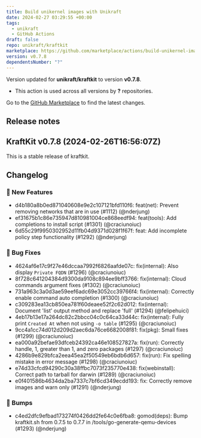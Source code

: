 ```yaml
---
title: Build unikernel images with Unikraft
date: 2024-02-27 03:29:55 +00:00
tags:
  - unikraft
  - GitHub Actions
draft: false
repo: unikraft/kraftkit
marketplace: https://github.com/marketplace/actions/build-unikernel-images-with-unikraft
version: v0.7.8
dependentsNumber: "?"
---
```



Version updated for **unikraft/kraftkit** to version **v0.7.8**.
- This action is used across all versions by **?** repositories.

Go to the [GitHub Marketplace](https://github.com/marketplace/actions/build-unikernel-images-with-unikraft) to find the latest changes.

## Release notes

## KraftKit v0.7.8 (2024-02-26T16:56:07Z)

This is a stable release of kraftkit.

## Changelog
### 🚀 New Features
* d4b180a8b0ed871040608e9e2c107121bfd110f6: feat(net): Prevent removing networks that are in use (#1112) (@nderjung)
* ef31675b1c86e735947d810981004ce868eedf94: feat(tools): Add completions to install script (#1301) (@craciunoiuc)
* 6d55c29f9950302952d11fb04d9371d028f1f67f: feat: Add incomplete policy step functionality (#1292) (@nderjung)
### 🐛 Bug Fixes
* 4624af6e17c9f27e46dccaa7992f6826aafde07c: fix(internal): Also display `Private FQDN` (#1296) (@craciunoiuc)
* 8f728c641204384d9300da9108c894ee9bff3766: fix(internal): Cloud commands argument fixes (#1302) (@craciunoiuc)
* 731a963c3a0d3ae59eef6adc69e3052cc39766f4: fix(internal): Correctly enable command auto completion (#1300) (@craciunoiuc)
* c309283ea13cb850ea781f60deaee52f2c62d012: fix(internal): Document 'list' output method and replace 'full' (#1294) (@felipehuici)
* 4eb17b13e17a264dc82c2bbcc04c0c64ca33d44c: fix(internal): Fully print `Created At` when not using `-o table` (#1295) (@craciunoiuc)
* 9cc4a1cc74d012d209d2aec6da76ce6682008f81: fix(pkg): Small fixes (#1299) (@craciunoiuc)
* ea000a92befae93dfceb24392ca46e108527827a: fix(run): Correctly handle, 1, greater than 1, and zero packages (#1297) (@craciunoiuc)
* 4286b9e829bfca2eea45ea2f50549eb6bdb6d657: fix(run): Fix spelling mistake in error message (#1298) (@craciunoiuc)
* e74d33cfcd94290c30a38ffbc7073f235770e438: fix(webinstall): Correct path to tarball for darwin (#1289) (@craciunoiuc)
* e0f401586b4634da2ba7337c7bf6cd349ecdd193: fix: Correctly remove images and warn only (#1291) (@nderjung)
### 🤖 Bumps
* c4ed2dfc9efbad173274f0426dd2fe64c0e6fba8: gomod(deps): Bump kraftkit.sh from 0.7.5 to 0.7.7 in /tools/go-generate-qemu-devices (#1293) (@nderjung)


